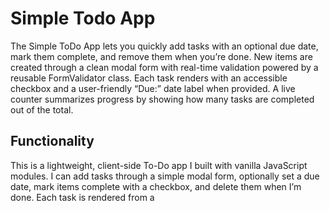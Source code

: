 # Simple Todo App

The Simple ToDo App lets you quickly add tasks with an optional due date, mark them complete, and remove them when you’re done. New items are created through a clean modal form with real-time validation powered by a reusable FormValidator class. Each task renders with an accessible checkbox and a user-friendly “Due:” date label when provided. A live counter summarizes progress by showing how many tasks are completed out of the total.

## Functionality

This is a lightweight, client-side To-Do app I built with vanilla JavaScript modules. I can add tasks through a simple modal form, optionally set a due date, mark items complete with a checkbox, and delete them when I’m done. Each task is rendered from a <template> so the UI stays consistent, and I pair the checkbox id with the label for so it’s accessible.

Under the hood, each todo is an object { id, name, date, completed } (IDs via uuidv4). The Todo class clones the template, fills in the name, formats the date into a “Due: MMM DD, YYYY” label when provided, wires the checkbox to update completed, and handles delete. The form is validated by a reusable FormValidator class that shows inline errors, disables/enables the submit button, and exposes resetValidation() so the form clears and the button resets any time I open/close the popup or submit.

index.js is the glue: it opens/closes the modal, reads form values, normalizes the date, creates a Todo, appends it to the list, and calls resetValidation() for a clean slate. The structure keeps responsibilities separated (Todo UI, form validation, page orchestration), which makes it easy to extend later with things like a progress counter, filters, edit-in-place, or localStorage persistence.

## Technology

Give a description of the technologies and techniques used. Pictures, GIFs, or screenshots that detail the project features are recommended.

## Deployment

This project is deployed on GitHub Pages:

- ADD LINK HERE
